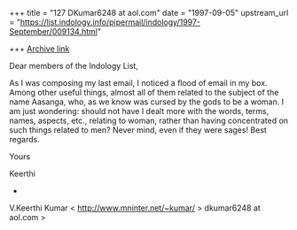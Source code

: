 +++
title = "127 DKumar6248 at aol.com"
date = "1997-09-05"
upstream_url = "https://list.indology.info/pipermail/indology/1997-September/009134.html"

+++
[Archive link](https://list.indology.info/pipermail/indology/1997-September/009134.html)

Dear members of the Indology List,

As I was composing my last email, I noticed a flood of email in my box. Among
other useful things, almost all of them related to the subject of the name
Aasanga, who, as we know was cursed by the gods to be a woman. I am just
wondering: should not have I dealt more with the words, terms, names,
aspects, etc.,  relating to woman, rather than having concentrated on such
things related to men? Never mind, even if they were sages! Best regards.

Yours

Keerthi

-
V.Keerthi Kumar
<  http://www.mninter.net/~kumar/  >
dkumar6248 at aol.com  >    




